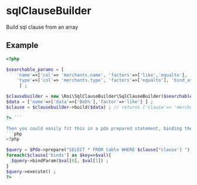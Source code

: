 # sqlClauseBuilder
Build sql clause from an array

## Example
```php
<?php

$searchable_params = [
    'name'=>['col'=> 'merchants.name', 'factors'=>['like','equalto'], 'bind_as'=>PDO::PARAM_STR],
    'type'=>['col'=> 'merchants.type', 'factors'=>['equalto'], 'bind_as'=>PDO::PARAM_STR ],
     ] ;

$clausebuilder = new \Roi\SqlClauseBuilder\SqlClauseBuilder($searchable_params) ;
$data = ['name'=>['data'=>['Bob%'],'factor'=>'like'] ] ;
$clause = $clausebuilder->build($data) ; // returns ['clause'=> 'merchants.name LIKE ?', 'binds'=>[ ['Bob%',PDO::PARAM_STR] ] )

?> ```

Then you could easily fit this in a pdo prepared statement, binding the parameters ;
```php
<?php

$query = $Pdo->prepare("SELECT * FROM table WHERE $clause['clause'] ") ;
foreach($clause['binds'] as $key=>$val){
  $query->bindParam($val[0], $val[1]) ;
}
$query->execute() ;
?>
```

